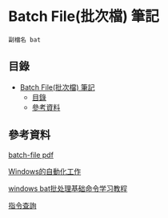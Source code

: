 # Batch File(批次檔) 筆記

```
副檔名 bat
```

## 目錄

- [Batch File(批次檔) 筆記](#batch-file批次檔-筆記)
	- [目錄](#目錄)
	- [參考資料](#參考資料)

## 參考資料

[batch-file pdf](chrome-extension://bocbaocobfecmglnmeaeppambideimao/pdf/viewer.html?file=https%3A%2F%2Friptutorial.com%2FDownload%2Fbatch-file.pdf)

[Windows的自動化工作](https://peterju.gitbooks.io/cmddoc/content/)

[windows bat批处理基础命令学习教程](https://blog.csdn.net/huwei2003/article/details/66968001)

[指令查詢](https://ss64.com/nt/)
